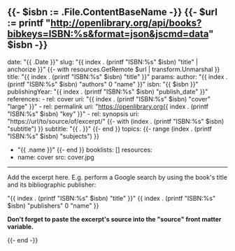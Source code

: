 {{- $isbn := .File.ContentBaseName -}}
{{- $url := printf "http://openlibrary.org/api/books?bibkeys=ISBN:%s&format=json&jscmd=data" $isbn -}}
---
date: "{{ .Date }}"
slug: "{{ index . (printf "ISBN:%s" $isbn) "title" | anchorize }}"
{{- with resources.GetRemote $url | transform.Unmarshal }}
title: "{{ index . (printf "ISBN:%s" $isbn) "title" }}"
params:
  author: "{{ index . (printf "ISBN:%s" $isbn) "authors" 0 "name" }}"
  isbn: "{{ $isbn }}"
  publishingYear: "{{ index . (printf "ISBN:%s" $isbn) "publish_date" }}"
  references:
    - rel: cover
      uri: "{{ index . (printf "ISBN:%s" $isbn) "cover" "large" }}"
    - rel: permalink
      uri: "https://openlibrary.org{{ index . (printf "ISBN:%s" $isbn) "key" }}"
    - rel: synopsis
      uri: "https://url/to/source/of/excerpt/"
{{- with (index . (printf "ISBN:%s" $isbn) "subtitle") }}
  subtitle: "{{ . }}"
{{- end }}
topics:
{{- range (index . (printf "ISBN:%s" $isbn) "subjects") }}
  - "{{ .name }}"
{{- end }}
booklists: []
resources:
  - name: cover
    src: cover.jpg
---

Add the excerpt here. E.g. perform a Google search by using the book's title and
its bibliographic publisher:

"{{ index . (printf "ISBN:%s" $isbn) "title" }}" {{ index . (printf "ISBN:%s" $isbn) "publishers" 0 "name" }}

**Don't forget to paste the excerpt's source into the "source" front matter 
variable.**

{{- end -}}